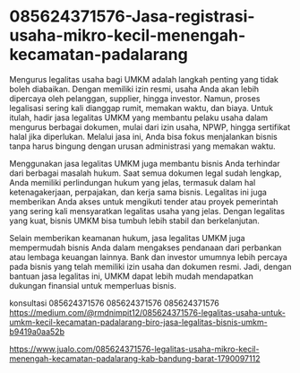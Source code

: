 # 085624371576-Jasa-registrasi-usaha-mikro-kecil-menengah-kecamatan-padalarang
Mengurus legalitas usaha bagi UMKM adalah langkah penting yang tidak boleh diabaikan. Dengan memiliki izin resmi, usaha Anda akan lebih dipercaya oleh pelanggan, supplier, hingga investor. Namun, proses legalisasi sering kali dianggap rumit, memakan waktu, dan biaya. Untuk itulah, hadir jasa legalitas UMKM yang membantu pelaku usaha dalam mengurus berbagai dokumen, mulai dari izin usaha, NPWP, hingga sertifikat halal jika diperlukan. Melalui jasa ini, Anda bisa fokus menjalankan bisnis tanpa harus bingung dengan urusan administrasi yang memakan waktu.

Menggunakan jasa legalitas UMKM juga membantu bisnis Anda terhindar dari berbagai masalah hukum. Saat semua dokumen legal sudah lengkap, Anda memiliki perlindungan hukum yang jelas, termasuk dalam hal ketenagakerjaan, perpajakan, dan kerja sama bisnis. Legalitas ini juga memberikan Anda akses untuk mengikuti tender atau proyek pemerintah yang sering kali mensyaratkan legalitas usaha yang jelas. Dengan legalitas yang kuat, bisnis UMKM bisa tumbuh lebih stabil dan berkelanjutan.

Selain memberikan keamanan hukum, jasa legalitas UMKM juga mempermudah bisnis Anda dalam mengakses pendanaan dari perbankan atau lembaga keuangan lainnya. Bank dan investor umumnya lebih percaya pada bisnis yang telah memiliki izin usaha dan dokumen resmi. Jadi, dengan bantuan jasa legalitas ini, UMKM dapat lebih mudah mendapatkan dukungan finansial untuk memperluas bisnis.

konsultasi
085624371576
085624371576
085624371576
 https://medium.com/@rmdnimpit12/085624371576-legalitas-usaha-untuk-umkm-kecil-kecamatan-padalarang-biro-jasa-legalitas-bisnis-umkm-b9419a0aa52b

https://www.jualo.com/085624371576-legalitas-usaha-mikro-kecil-menengah-kecamatan-padalarang-kab-bandung-barat-1790097112
